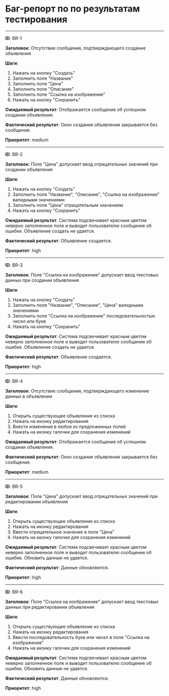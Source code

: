 # **Баг-репорт по по результатам тестирования** 

---

**ID**: BR-1

**Заголовок**: Отсутствие сообщения, подтверждающего создание объявления

**Шаги**: 

1.   Нажать на кнопку "Создать"
2.   Заполнить поле "Название"
3.   Заполнить поле "Цена"
4.   Заполнить поле "Описание"
5.   Заполнить поле "Ссылка на изображение" 
6.   Нажать на кнопку "Сохранить"

**Ожидаемый результат**: Отображается сообщение об успешном создании объявления.

**Фактический результат**: Окно создания объявления закрывается без сообщения.

**Приоритет**: medium

---

**ID**: BR-2

**Заголовок**: Поле "Цена" допускает ввод отрицательных значений при создании объявления

**Шаги**: 

1.   Нажать на кнопку "Создать"
2.   Заполнить поля "Название", "Описание", "Ссылка на изображение" валидными значениями
3.   Заполнить поле "Цена" отрицательным значением
3.   Нажать на кнопку "Сохранить"

**Ожидаемый результат**: Система подсвечивает красным цветом неверно заполненное поле и выводит пользователю сообщение об ошибке. Объявление создать не удается.

**Фактический результат**: Объявление создается.

**Приоритет**: high

---

**ID**: BR-3

**Заголовок**: Поле "Ссылка на изображение" допускает ввод текстовых данных при создании объявления

**Шаги**: 

1.   Нажать на кнопку "Создать"
2.   Заполнить поля "Название", "Описание", "Цена" валидными значениями
3.   Заполнить поле "Ссылка на изображение" последовательностью чисел или букв
3.   Нажать на кнопку "Сохранить"

**Ожидаемый результат**: Система подсвечивает красным цветом неверно заполненное поле и выводит пользователю сообщение об ошибке. Объявление создать не удается.

**Фактический результат**: Объявление создается.

**Приоритет**: high

---

**ID**: BR-4

**Заголовок**: Отсутствие сообщения, подтверждающего изменение данных в объявлении

**Шаги**: 

1.   Открыть существующее объявление из списка
2.   Нажать на иконку редактирования
3.   Внести изменения в любое из предложенных полей  
3.   Нажать на иконку галочки для сохранения изменений

**Ожидаемый результат**: Отображается сообщение об успешном создании объявления.

**Фактический результат**: Окно создания объявления закрывается без сообщения.

**Приоритет**: medium

---

**ID**: BR-5

**Заголовок**: Поле "Цена" допускает ввод отрицательных значений при редактировании объявления

**Шаги**: 

1.   Открыть существующее объявление из списка
2.   Нажать на иконку редактирования
3.   Ввести отрицательное значение в поле "Цена"  
3.   Нажать на иконку галочки для сохранения изменений

**Ожидаемый результат**: Система подсвечивает красным цветом неверно заполненное поле и выводит пользователю сообщение об ошибке. Обновить данные не удается.

**Фактический результат**: Данные обновляются.

**Приоритет**: high

---

**ID**: BR-6

**Заголовок**: Поле "Ссылка на изображение" допускает ввод текстовых данных при редактировании объявления

**Шаги**: 

1.   Открыть существующее объявление из списка
2.   Нажать на иконку редактирования
3.   Ввести последовательность букв или чисел в поле "Ссылка на изображение"  
3.   Нажать на иконку галочки для сохранения изменений

**Ожидаемый результат**: Система подсвечивает красным цветом неверно заполненное поле и выводит пользователю сообщение об ошибке. Обновить данные не удается.

**Фактический результат**: Данные обновляются.

**Приоритет**: high
